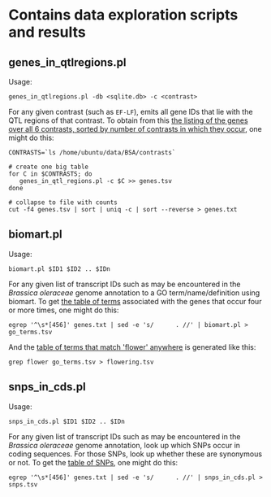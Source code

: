 # Contains data exploration scripts and results

## genes_in_qtlregions.pl

Usage:

```shell
genes_in_qtlregions.pl -db <sqlite.db> -c <contrast>
```

For any given contrast (such as `EF-LF`), emits all gene IDs that lie with the QTL regions of that
contrast. To obtain from this [the listing of the genes over all 6 contrasts, sorted by number of 
contrasts in which they occur](genes.txt), one might do this:

```shell
CONTRASTS=`ls /home/ubuntu/data/BSA/contrasts`

# create one big table
for C in $CONTRASTS; do 
   genes_in_qtl_regions.pl -c $C >> genes.tsv
done

# collapse to file with counts
cut -f4 genes.tsv | sort | uniq -c | sort --reverse > genes.txt
```

## biomart.pl

Usage:

```shell
biomart.pl $ID1 $ID2 .. $IDn
```

For any given list of transcript IDs such as may be encountered in the _Brassica oleraceae_ genome annotation 
to a GO term/name/definition using biomart. To get [the table of terms](go_terms.tsv) associated with the genes 
that occur four or more times, one might do this:

```shell
egrep '^\s*[456]' genes.txt | sed -e 's/      . //' | biomart.pl > go_terms.tsv
```

And the [table of terms that match 'flower' anywhere](flowering.tsv) is generated like this:

```shell
grep flower go_terms.tsv > flowering.tsv
```
## snps_in_cds.pl

Usage:

```shell
snps_in_cds.pl $ID1 $ID2 .. $IDn
```

For any given list of transcript IDs such as may be encountered in the _Brassica oleraceae_ genome annotation,
look up which SNPs occur in coding sequences. For those SNPs, look up whether these are synonymous or not. To 
get the [table of SNPs](snps.tsv), one might do this:

```shell
egrep '^\s*[456]' genes.txt | sed -e 's/      . //' | snps_in_cds.pl > snps.tsv
```
